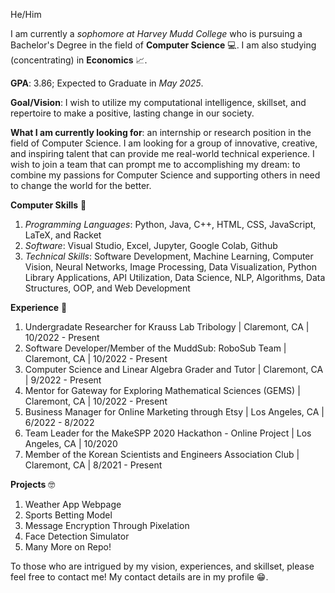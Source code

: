 He/Him

I am currently a *sophomore at Harvey Mudd College* who is pursuing a Bachelor's Degree in the field of **Computer Science** 💻. I am also studying (concentrating) in **Economics** 📈.

**GPA**: 3.86; Expected to Graduate in *May 2025*.

**Goal/Vision**: I wish to utilize my computational intelligence, skillset, and repertoire to make a positive, lasting change in our society. 

**What I am currently looking for**: an internship or research position in the field of Computer Science. I am looking for a group of innovative, creative, and inspiring talent that can provide me real-world technical experience. I wish to join a team that can prompt me to accomplishing my dream: to combine my passions for Computer Science and supporting others in need to change the world for the better.

**Computer Skills** 🧠
1. *Programming Languages*: Python, Java, C++, HTML, CSS, JavaScript, LaTeX, and Racket 
2. *Software*: Visual Studio, Excel, Jupyter, Google Colab, Github
3. *Technical Skills*: Software Development, Machine Learning, Computer Vision, Neural Networks, Image Processing, Data Visualization, Python Library Applications, API Utilization, Data Science, NLP, Algorithms, Data Structures, OOP, and Web Development

**Experience** 🏃
1. Undergradate Researcher for Krauss Lab Tribology | Claremont, CA | 10/2022 - Present
2. Software Developer/Member of the MuddSub: RoboSub Team | Claremont, CA | 10/2022 - Present
3. Computer Science and Linear Algebra Grader and Tutor | Claremont, CA | 9/2022 - Present
4. Mentor for Gateway for Exploring Mathematical Sciences (GEMS) | Claremont, CA | 10/2022 - Present
5. Business Manager for Online Marketing through Etsy | Los Angeles, CA | 6/2022 - 8/2022
6. Team Leader for the MakeSPP 2020 Hackathon - Online Project | Los Angeles, CA | 10/2020
7. Member of the Korean Scientists and Engineers Association Club | Claremont, CA | 8/2021 - Present

**Projects** 🤓
1. Weather App Webpage
2. Sports Betting Model
3. Message Encryption Through Pixelation
4. Face Detection Simulator
5. Many More on Repo!

To those who are intrigued by my vision, experiences, and skillset, please feel free to contact me! My contact details are in my profile 😁.
